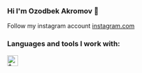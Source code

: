 ### Hi I'm Ozodbek Akromov 👋
Follow my instagram account <a href="https://www.instagram.com/avazvic___">instagram.com</a>
<br />
### Languages and tools I work with:
<code><img crs="https://assets.stickpng.com/images/5847f5bdcef1014c0b5e489c.png" height="25px" alt="#"></code>

